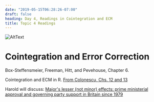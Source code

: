 ```yaml
---
date: "2019-05-15T06:28:26-07:00"
draft: false
heading: Day 4, Readings in Cointegration and ECM
title: Topic 4 Readings
---
```



![AltText](/img/HLogo.jpg)

# Cointegration and Error Correction

Box-Steffensmeier, Freeman, Hitt, and Pevehouse, Chapter 6.

Cointegration and ECM in R.  [From Colonescu, Chs. 12 and 13](https://bookdown.org/ccolonescu/RPoE4/time-series-nonstationarity.html)

Harold will discuss: [Major's lesser (not minor) effects: prime ministerial approval and governing party support in Britain since 1979](../pdf/CHS.pdf)
